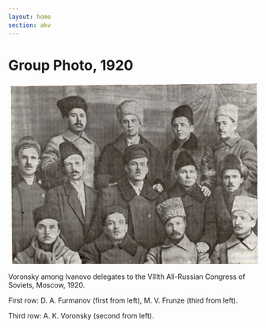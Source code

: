 ```yaml
---
layout: home
section: akv
---
```


# Group Photo, 1920
![](../Images/Photos/Delegateso.jpg)

Voronsky among Ivanovo delegates to the VIIIth All-Russian Congress of Soviets, Moscow, 1920.

First row: D. A. Furmanov (first from left), M. V. Frunze (third from left).

Third row: A. K. Voronsky (second from left).
